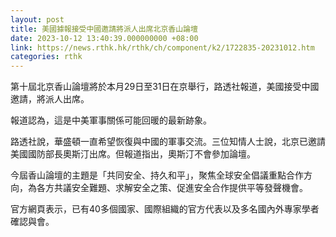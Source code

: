 ```yaml
---
layout: post
title: 美國據報接受中國邀請將派人出席北京香山論壇
date: 2023-10-12 13:40:39.000000000 +08:00
link: https://news.rthk.hk/rthk/ch/component/k2/1722835-20231012.htm
categories: rthk
---
```


第十屆北京香山論壇將於本月29日至31日在京舉行，路透社報道，美國接受中國邀請，將派人出席。

報道認為，這是中美軍事關係可能回暖的最新跡象。

路透社說，華盛頓一直希望恢復與中國的軍事交流。三位知情人士說，北京已邀請美國國防部長奧斯汀出席。但報道指出，奧斯汀不會參加論壇。

今屆香山論壇的主題是「共同安全、持久和平」，聚焦全球安全倡議重點合作方向，為各方共議安全難題、求解安全之策、促進安全合作提供平等發聲機會。

官方網頁表示，已有40多個國家、國際組織的官方代表以及多名國內外專家學者確認與會。
